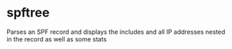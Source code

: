 # spftree
Parses an SPF record and displays the includes and all IP addresses nested in the record as well as some stats
